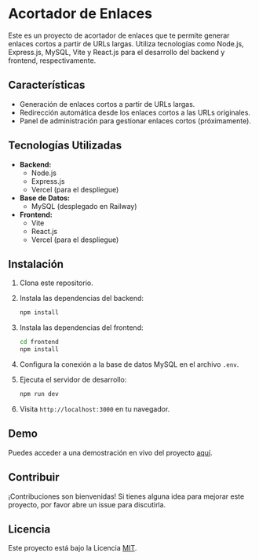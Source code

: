 # Acortador de Enlaces

Este es un proyecto de acortador de enlaces que te permite generar enlaces cortos a partir de URLs largas. Utiliza tecnologías como Node.js, Express.js, MySQL, Vite y React.js para el desarrollo del backend y frontend, respectivamente.

## Características

- Generación de enlaces cortos a partir de URLs largas.
- Redirección automática desde los enlaces cortos a las URLs originales.
- Panel de administración para gestionar enlaces cortos (próximamente).

## Tecnologías Utilizadas

- **Backend:**
  - Node.js
  - Express.js
  - Vercel (para el despliegue)
- **Base de Datos:**
  - MySQL (desplegado en Railway)
- **Frontend:**
  - Vite
  - React.js
  - Vercel (para el despliegue)

## Instalación

1. Clona este repositorio.
2. Instala las dependencias del backend:

    ```bash
    npm install
    ```

3. Instala las dependencias del frontend:

    ```bash
    cd frontend
    npm install
    ```

4. Configura la conexión a la base de datos MySQL en el archivo `.env`.

5. Ejecuta el servidor de desarrollo:

    ```bash
    npm run dev
    ```

6. Visita `http://localhost:3000` en tu navegador.

## Demo

Puedes acceder a una demostración en vivo del proyecto [aquí](URL_DEMO).

## Contribuir

¡Contribuciones son bienvenidas! Si tienes alguna idea para mejorar este proyecto, por favor abre un issue para discutirla.

## Licencia

Este proyecto está bajo la Licencia [MIT](LICENSE).
